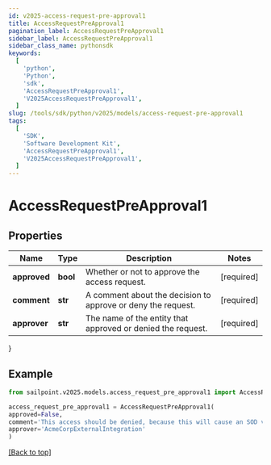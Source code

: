 ```yaml
---
id: v2025-access-request-pre-approval1
title: AccessRequestPreApproval1
pagination_label: AccessRequestPreApproval1
sidebar_label: AccessRequestPreApproval1
sidebar_class_name: pythonsdk
keywords:
  [
    'python',
    'Python',
    'sdk',
    'AccessRequestPreApproval1',
    'V2025AccessRequestPreApproval1',
  ]
slug: /tools/sdk/python/v2025/models/access-request-pre-approval1
tags:
  [
    'SDK',
    'Software Development Kit',
    'AccessRequestPreApproval1',
    'V2025AccessRequestPreApproval1',
  ]
---
```


# AccessRequestPreApproval1

## Properties

| Name | Type | Description | Notes |
| --- | --- | --- | --- |
| **approved** | **bool** | Whether or not to approve the access request. | [required] |
| **comment** | **str** | A comment about the decision to approve or deny the request. | [required] |
| **approver** | **str** | The name of the entity that approved or denied the request. | [required] |

}

## Example

```python
from sailpoint.v2025.models.access_request_pre_approval1 import AccessRequestPreApproval1

access_request_pre_approval1 = AccessRequestPreApproval1(
approved=False,
comment='This access should be denied, because this will cause an SOD violation.',
approver='AcmeCorpExternalIntegration'
)

```

[[Back to top]](#)
